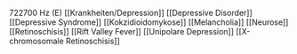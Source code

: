 722700 Hz (E)
[[Krankheiten/Depression]]
[[Depressive Disorder]]
[[Depressive Syndrome]]
[[Kokzidioidomykose]]
[[Melancholia]]
[[Neurose]]
[[Retinoschisis]]
[[Rift Valley Fever]]
[[Unipolare Depression]]
[[X-chromosomale Retinoschisis]]